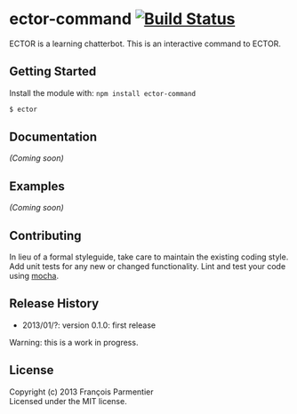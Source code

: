 # ector-command [![Build Status](https://secure.travis-ci.org/parmentf/node-ector-command.png)](http://travis-ci.org/parmentf/node-ector-command)

ECTOR is a learning chatterbot. This is an interactive command to ECTOR.

## Getting Started
Install the module with: `npm install ector-command`

```bash
$ ector
```

## Documentation
_(Coming soon)_

## Examples
_(Coming soon)_

## Contributing
In lieu of a formal styleguide, take care to maintain the existing coding style. Add unit tests for any new or changed functionality. Lint and test your code using [mocha](http://visionmedia.github.com/mocha/).

## Release History

* 2013/01/?: version 0.1.0: first release

Warning: this is a work in progress.

## License
Copyright (c) 2013 François Parmentier  
Licensed under the MIT license.
